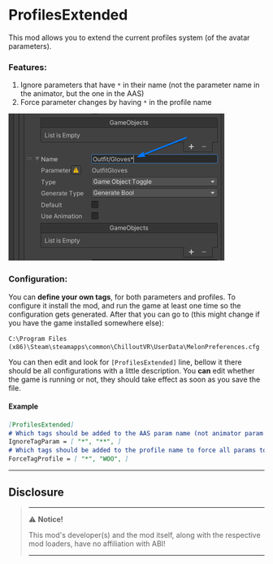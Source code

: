 # ProfilesExtended

This mod allows you to extend the current profiles system (of the avatar parameters).

### Features:
1. Ignore parameters that have `*` in their name (not the parameter name in the animator, but the one in the AAS)
2. Force parameter changes by having `*` in the profile name

![image of where to set the parameter name](AAS_parameter_name.png)

### Configuration:
You can **define your own tags**, for both parameters and profiles. To configure it install the mod, and run the
game at least one time so the configuration gets generated. After that you can go to (this might change if you
have the game installed somewhere else):

```console
C:\Program Files (x86)\Steam\steamapps\common\ChilloutVR\UserData\MelonPreferences.cfg
```

You can then edit and look for `[ProfilesExtended]` line, bellow it there should be all configurations with a little 
description. You **can** edit whether the game is running or not, they should take effect as soon as you save the file.

#### Example
```markdown
[ProfilesExtended]
# Which tags should be added to the AAS param name (not animator param name) so it isignored by the profile changes (default always overrides).
IgnoreTagParam = [ "*", "**", ]
# Which tags should be added to the profile name to force all params to change when chanted into.
ForceTagProfile = [ "*", "WOO", ]
```

---

## Disclosure

> ---
> ⚠️ **Notice!**  
>
> This mod's developer(s) and the mod itself, along with the respective mod loaders, have no affiliation with ABI!
>
> ---
